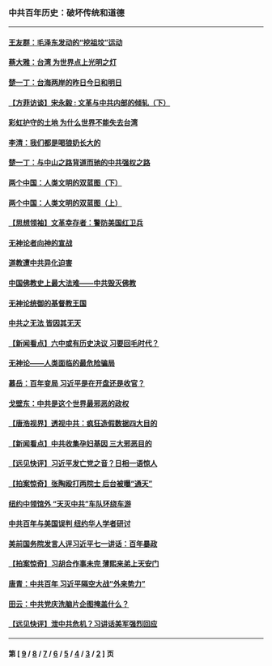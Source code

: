### 中共百年历史：破坏传统和道德
---
#### [王友群：毛泽东发动的“挖祖坟”运动](../../pages/nf1176114/n13723639.md?05290430) 
#### [蔡大雅：台湾 为世界点上光明之灯](../../pages/nf1176114/n13531530.md?05290430) 
#### [楚一丁：台海两岸的昨日今日和明日](../../pages/nf1176114/n13531468.md?05290430) 
#### [【方菲访谈】宋永毅 : 文革与中共内部的倾轧（下）](../../pages/nf1176114/n13486836.md?05290430) 
#### [彩虹护守的土地 为什么世界不能失去台湾](../../pages/nf1176114/n13476849.md?05290430) 
#### [李清：我们都是喝狼奶长大的](../../pages/nf1176114/n13471478.md?05290430) 
#### [楚一丁：与中山之路背道而驰的中共强权之路](../../pages/nf1176114/n13437270.md?05290430) 
#### [两个中国：人类文明的双蓝图（下）](../../pages/nf1176114/n13423132.md?05290430) 
#### [两个中国：人类文明的双蓝图（上）](../../pages/nf1176114/n13422687.md?05290430) 
#### [【思想领袖】文革幸存者：警防美国红卫兵](../../pages/nf1176114/n13339289.md?05290430) 
#### [无神论者向神的宣战](../../pages/nf1176114/n13281535.md?05290430) 
#### [道教遭中共异化迫害](../../pages/nf1176114/n13281463.md?05290430) 
#### [中国佛教史上最大法难——中共毁灭佛教](../../pages/nf1176114/n13281397.md?05290430) 
#### [无神论统御的基督教王国](../../pages/nf1176114/n13281280.md?05290430) 
#### [中共之无法 皆因其无天](../../pages/nf1176114/n13281088.md?05290430) 
#### [【新闻看点】六中或有历史决议 习要回毛时代？](../../pages/nf1176114/n13222895.md?05290430) 
#### [无神论——人类面临的最危险骗局](../../pages/nf1176114/n13196137.md?05290430) 
#### [慕岳：百年变局 习近平是在开盘还是收官？](../../pages/nf1176114/n13206516.md?05290430) 
#### [戈壁东：中共是这个世界最邪恶的政权](../../pages/nf1176114/n13085641.md?05290430) 
#### [【唐浩视界】透视中共：疯狂造假数据四大目的](../../pages/nf1176114/n13080590.md?05290430) 
#### [【新闻看点】中共收集孕妇基因 三大邪恶目的](../../pages/nf1176114/n13077182.md?05290430) 
#### [【远见快评】习近平发亡党之音？日相一语惊人](../../pages/nf1176114/n13074809.md?05290430) 
#### [【拍案惊奇】张陶殴打两院士 后台被曝“通天”](../../pages/nf1176114/n13070496.md?05290430) 
#### [纽约中领馆外 “天灭中共”车队环绕车游](../../pages/nf1176114/n13070693.md?05290430) 
#### [中共百年与美国误判 纽约华人学者研讨](../../pages/nf1176114/n13067969.md?05290430) 
#### [美前国务院发言人评习近平七一讲话：百年暴政](../../pages/nf1176114/n13066986.md?05290430) 
#### [【拍案惊奇】习胡合作事未完 薄熙来弟上天安门](../../pages/nf1176114/n13065867.md?05290430) 
#### [唐青：中共百年 习近平隔空大战“外来势力”](../../pages/nf1176114/n13065976.md?05290430) 
#### [田云：中共党庆洗脑片企图掩盖什么？](../../pages/nf1176114/n13064395.md?05290430) 
#### [【远见快评】泄中共危机？习讲话美军强烈回应](../../pages/nf1176114/n13064269.md?05290430) 

---
#### 第 [ [9](./9.md?05290430) / [8](./8.md?05290430) / [7](./7.md?05290430) / [6](./6.md?05290430) / [5](./5.md?05290430) / [4](./4.md?05290430) / [3](./3.md?05290430) / [2](./2.md?05290430) ] 页
